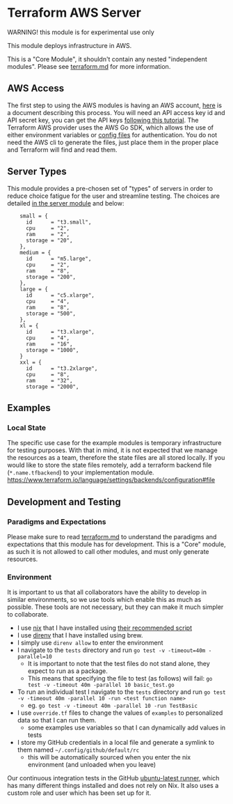 # Terraform AWS Server

WARNING! this module is for experimental use only

This module deploys infrastructure in AWS.

This is a "Core Module", it shouldn't contain any nested "independent modules". Please see [terraform.md](./terraform.md) for more information.

## AWS Access

The first step to using the AWS modules is having an AWS account, [here](https://docs.aws.amazon.com/accounts/latest/reference/manage-acct-creating.html) is a document describing this process.
You will need an API access key id and API secret key, you can get the API keys [following this tutorial](https://docs.aws.amazon.com/IAM/latest/UserGuide/id_credentials_access-keys.html#Using_CreateAccessKey).
The Terraform AWS provider uses the AWS Go SDK, which allows the use of either environment variables or [config files](https://docs.aws.amazon.com/cli/latest/userguide/cli-configure-files.html#cli-configure-files-settings) for authentication.
You do not need the AWS cli to generate the files, just place them in the proper place and Terraform will find and read them.

## Server Types

This module provides a pre-chosen set of "types" of servers in order to reduce choice fatigue for the user and streamline testing.
The choices are detailed [in the server module](./modules/server/types.tf) and below:

```
    small = {
      id      = "t3.small",
      cpu     = "2",
      ram     = "2",
      storage = "20",
    },
    medium = {
      id      = "m5.large",
      cpu     = "2",
      ram     = "8",
      storage = "200",
    },
    large = {
      id      = "c5.xlarge",
      cpu     = "4",
      ram     = "8",
      storage = "500",
    },
    xl = {
      id      = "t3.xlarge",
      cpu     = "4",
      ram     = "16",
      storage = "1000",
    }
    xxl = {
      id      = "t3.2xlarge",
      cpu     = "8",
      ram     = "32",
      storage = "2000",

```

## Examples

### Local State

The specific use case for the example modules is temporary infrastructure for testing purposes.
With that in mind, it is not expected that we manage the resources as a team, therefore the state files are all stored locally.
If you would like to store the state files remotely, add a terraform backend file (`*.name.tfbackend`) to your implementation module.
https://www.terraform.io/language/settings/backends/configuration#file

## Development and Testing

### Paradigms and Expectations

Please make sure to read [terraform.md](./terraform.md) to understand the paradigms and expectations that this module has for development.
This is a "Core" module, as such it is not allowed to call other modules, and must only generate resources.

### Environment

It is important to us that all collaborators have the ability to develop in similar environments, so we use tools which enable this as much as possible.
These tools are not necessary, but they can make it much simpler to collaborate.

* I use [nix](https://nixos.org/) that I have installed using [their recommended script](https://nixos.org/download.html#nix-install-macos)
* I use [direnv](https://direnv.net/) that I have installed using brew.
* I simply use `direnv allow` to enter the environment
* I navigate to the `tests` directory and run `go test -v -timeout=40m -parallel=10`
  * It is important to note that the test files do not stand alone, they expect to run as a package.
  * This means that specifying the file to test (as follows) will fail: `go test -v -timeout 40m -parallel 10 basic_test.go`
* To run an individual test I navigate to the `tests` directory and run `go test -v -timeout 40m -parallel 10 -run <test function name>`
  * eg. `go test -v -timeout 40m -parallel 10 -run TestBasic`
* I use `override.tf` files to change the values of `examples` to personalized data so that I can run them.
  * some examples use variables so that I can dynamically add values in tests
* I store my GitHub credentials in a local file and generate a symlink to them named `~/.config/github/default/rc`
  * this will be automatically sourced when you enter the nix environment (and unloaded when you leave)

Our continuous integration tests in the GitHub [ubuntu-latest runner](https://github.com/actions/runner-images/blob/main/images/linux/Ubuntu2204-Readme.md), which has many different things installed and does not rely on Nix.
It also uses a custom role and user which has been set up for it.
